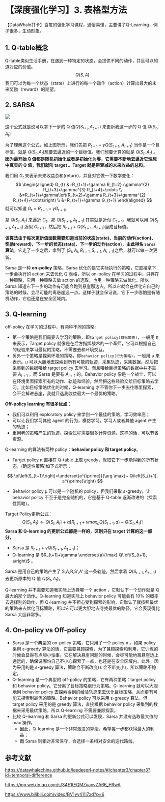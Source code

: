 # 【深度强化学习】3. 表格型方法

【DataWhale打卡】百度的强化学习课程，通俗易懂，主要讲了Q-Learning，例子很多，生动形象。

## 1. Q-table概念

Q-table类似生活手册，在遇到一种特定的状态，会提供不同的动作，并且可以知道对应的价值。
$$
Q(S,A)
$$
我们可以为每一个状态（state）上进行的每一个动作（action）计算出最大的未来奖励（reward）的期望。

## 2. SARSA

![](https://img-blog.csdnimg.cn/2020112217114647.png?x-oss-process=image/watermark,type_ZmFuZ3poZW5naGVpdGk,shadow_10,text_aHR0cHM6Ly9ibG9nLmNzZG4ubmV0L0REX1BQX0pK,size_16,color_FFFFFF,t_70#pic_center)

这个公式就是说可以拿下一步的 Q 值$Q(S_{t+_1},A_{t+1})$ 来更新我这一步的 Q 值 $Q(S_t,A_t)$

为了理解这个公式，如上图所示，我们先把 $R_{t+1}+\gamma Q\left(S_{t+1}, A_{t+1}\right.)$ 当作是一个目标值，就是 $Q(S_t,A_t)$想要去逼近的一个目标值。我们想要计算的就是 $Q(S_t,A_t)$ 。**因为最开始 Q 值都是随机初始化或者是初始化为零，它需要不断地去逼近它理想中真实的 Q 值，我们就叫 target 。Target 就是带衰减的未来收益的总和。**

我们用 $G_t$ 来表示未来收益总和(return)，并且对它做一下数学变化：
$$
\begin{aligned} G_{t} &=R_{t+1}+\gamma R_{t+2}+\gamma^{2} R_{t+3}+\gamma^{3} R_{t+4}+\cdots \\ &=R_{t+1}+\gamma\left(R_{t+2}+\gamma R_{t+3}+\gamma^{2} R_{t+4}+\cdots\right) \\ &=R_{t+1}+\gamma G_{t+1} \end{aligned}
$$
就可以知道 $G_t = R_{t+1}+ \gamma G_{t+1}$。

拿 $Q(S_t,A_t)$ 来逼近 $G_t$，那 $Q(S_{t+1},A_{t+1})$ 其实就是近似 $G_{t+1}$。我就可以用 $Q(S_{t+1},A_{t+1})$ 近似 $G_{t+1}$，然后把 $R_{t+1}+Q(S_{t+1},A_{t+1})$当成目标值。

**该算法由于每次更新值函数需要知道当前的状态(state)、当前的动作(action)、奖励(reward)、下一步的状态(state)、下一步的动作(action)，由此得名 `Sarsa` 算法**。它走了一步之后，拿到了 $(S_{t}, A_{t}, R_{t+1}, S_{t+1}, A_{t+1})$之后，就可以做一次更新。

Sarsa 是一种 **on-policy** 策略。Sarsa 优化的是它实际执行的策略，它直接拿下一步会执行的 action 来去优化 Q 表格，所以 on-policy 在学习的过程中，只存在一种策略，它用一种策略去做 action 的选取，也用一种策略去做优化。所以 Sarsa 知道它下一步的动作有可能会跑到悬崖那边去，所以它就会在优化它自己的策略的时候，会尽可能的离悬崖远一点。这样子就会保证说，它下一步哪怕是有随机动作，它也还是在安全区域内。

## 3. Q-learning

off-policy 在学习的过程中，有两种不同的策略:

- 第一个策略是我们需要去学习的策略，即`target policy(目标策略)`，一般用 π 来表示，Target policy 就像是在后方指挥战术的一个军师，它可以根据自己的经验来学习最优的策略，不需要去和环境交互。
- 另外一个策略是探索环境的策略，即`behavior policy(行为策略)`，一般用 μ 来表示。μ 可以大胆地去探索到所有可能的轨迹，采集轨迹，采集数据，然后把采集到的数据喂给 target policy 去学习。而且喂给目标策略的数据中并不需要 $A_{t+1}$ ，而 Sarsa 是要有 $A_{t+1}$ 的。Behavior policy 像是一个战士，可以在环境里面探索所有的动作、轨迹和经验，然后把这些经验交给目标策略去学习。比如目标策略优化的时候，Q-learning 才不管你下一步去往哪里探索，会不会掉进悬崖，我就只选我收益最大一个最优的策略。

**Off-policy learning 有很多优点：**

- 我们可以利用 exploratory policy 来学到一个最佳的策略，学习效率高；
- 可以让我们学习其他 agent 的行为，模仿学习，学习人或者其他 agent 产生的轨迹；
- 重用老的策略产生的轨迹。探索过程需要很多计算资源，这样的话，可以节省资源。

Q-learning 的算法有两种 policy：**behavior policy 和 target policy**。

- Target policy π 直接在 Q-table 上取 greedy，就取它下一步能得到的所有状态，(确定性策略)如下式所示：

$$
\pi\left(S_{t+1}\right)=\underset{a^{\prime}}{\arg \max}~ Q\left(S_{t+1}, a^{\prime}\right)
$$

- Behavior policy μ 可以是一个随机的 policy，但我们采取 $\varepsilon\text{-greedy}$，让 behavior policy 不至于是完全随机的，它是基于 Q-table 逐渐改进的（探索性策略）。

Target Policy更新公式：
$$
Q(S_t,A_t)←Q(S_t,A_t)+α[R_{t+1}+γmax_a Q(S_{t+1},a)−Q(S_t,A_t)]
$$
**Sarsa 和 Q-learning 的更新公式都是一样的，区别只在 target 计算的这一部分，**

- Sarsa 是 $R_{t+1}+\gamma Q(S_{t+1}, A_{t+1})$；
- Q-learning 是 $R_{t+1}+\gamma \underset{a}{\max} Q\left(S_{t+1}, a\right)$ 。

Sarsa 是用自己的策略产生了 S,A,R,S',A' 这一条轨迹。然后拿着 $Q(S_{t+1},A_{t+1})$去更新原本的 Q 值 $Q(S_t,A_t)$。

Q-learning 并不需要知道我实际上选择哪一个 action ，它默认下一个动作就是 Q 最大的那个动作。Q-learning 知道实际上 behavior policy 可能会有 10% 的概率去选择别的动作，但 Q-learning 并不担心受到探索的影响，它默认了就按照最优的策略来去优化目标策略，所以它可以更大胆地去寻找最优的路径，它会表现得比 Sarsa 大胆非常多。

## 4. On-policy vs Off-policy

- Sarsa 是一个典型的 on-policy 策略，它只用了一个 policy π 。如果 policy 采用 ε-greedy 算法的话，它需要兼顾探索，为了兼顾探索和利用，它训练的时候会显得有点胆小怕事。它在解决悬崖问题的时候，会尽可能地离悬崖边上远远的，确保说哪怕自己不小心探索了一点，也还是在安全区域内。此外，因为采用的是 ε-greedy 算法，策略会不断改变(ε 会不断变小)，所以策略不稳定。
- Q-learning 是一个典型的 off-policy 的策略，它有两种策略：target policy 和 behavior policy。它分离了目标策略跟行为策略。Q-learning 就可以大胆地用 behavior policy 去探索得到的经验轨迹来去优化目标策略，从而更有可能去探索到最优的策略。Behavior policy 可以采用 ε-greedy 算法，但 target policy 采用的是 greedy 算法，直接根据 behavior policy 采集到的数据来采用最优策略，所以 Q-learning 不需要兼顾探索。
- 比较 Q-learning 和 Sarsa 的更新公式可以发现，Sarsa 并没有选取最大值的 max 操作。
  - 因此，Q-learning 是一个非常激进的算法，希望每一步都获得最大的利益；
  - 而 Sarsa 则相对非常保守，会选择一条相对安全的迭代路线。

## 参考文献

https://datawhalechina.github.io/leedeeprl-notes/#/chapter3/chapter3?id=temporal-difference

https://mp.weixin.qq.com/s/34E1tEQMZuaxvZA66_HRwA

https://www.bilibili.com/video/BV1yv411i7xd?p=6